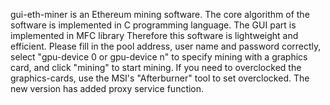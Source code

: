  gui-eth-miner is an Ethereum mining software. The core algorithm of the software is implemented in C programming language. The GUI part is implemented in MFC library Therefore this software is lightweight and efficient. Please fill in the pool address, user name and password correctly, select "gpu-device 0 or gpu-device n" to specify mining with a graphics card, and click "mining" to start mining.
  If you need to overclocked the graphics-cards, use the MSI's "Afterburner" tool to set overclocked. 
The new version has added proxy service function.
